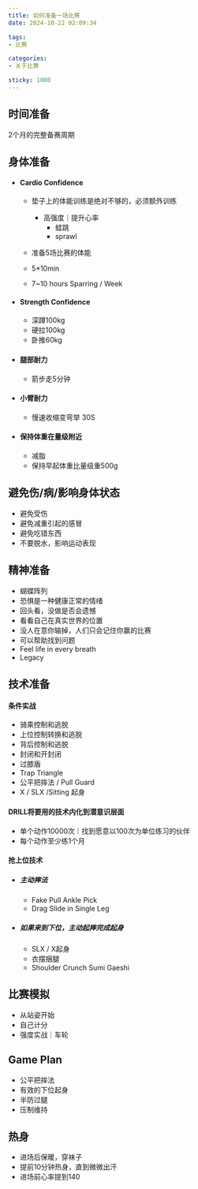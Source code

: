 ```yaml
---
title: 如何准备一场比赛
date: 2024-10-22 02:09:34

tags:
- 比赛

categories:
- 关于比赛

sticky: 1000
---
```


## 时间准备

2个月的完整备赛周期



## 身体准备

- #### Cardio Confidence
  
  - 垫子上的体能训练是绝对不够的，必须额外训练
    - 高强度｜提升心率
      - 蛙跳
      - sprawl 
  
  - 准备5场比赛的体能
  - 5*10min
  - 7~10 hours Sparring / Week
  
- #### Strength Confidence

  - 深蹲100kg
  - 硬拉100kg
  - 卧推60kg

- #### 腿部耐力

  - 箭步走5分钟

- #### 小臂耐力

  - 慢速收缩变弯举 30S

- #### 保持体重在量级附近

  - 减脂
  - 保持早起体重比量级重500g




## 避免伤/病/影响身体状态

- 避免受伤
- 避免减重引起的感冒
- 避免吃错东西
- 不要脱水，影响运动表现



## 精神准备

- 蝴蝶阵列
- 恐惧是一种健康正常的情绪
- 回头看，没做是否会遗憾
- 看看自己在真实世界的位置
- 没人在意你输掉，人们只会记住你赢的比赛
- 可以帮助找到问题
- Feel life in every breath
- Legacy



## 技术准备

#### 条件实战

- 骑乘控制和逃脱
- 上位控制转换和逃脱
- 背后控制和逃脱
- 封闭和开封闭
- 过膝盾
- Trap Triangle
- 公平把摔法 / Pull Guard
- X / SLX /Sitting 起身

#### DRILL将要用的技术内化到潜意识层面

- 单个动作10000次｜找到愿意以100次为单位练习的伙伴
- 每个动作至少练1个月

#### 抢上位技术

- ##### 主动摔法

  - Fake Pull Ankle Pick
  - Drag Slide in Single Leg

- ##### 如果来到下位，主动起摔完成起身

  - SLX / X起身
  - 衣摆捆腿
  - Shoulder Crunch Sumi Gaeshi

  

## 比赛模拟

- 从站姿开始
- 自己计分
- 强度实战｜车轮



## Game Plan

- 公平把摔法
- 有效的下位起身
- 半防过腿
- 压制维持



## 热身

- 进场后保暖，穿袜子
- 提前10分钟热身，直到微微出汗
- 进场前心率提到140
